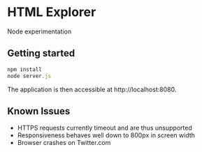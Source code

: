# HTML Explorer

  Node experimentation

## Getting started

```js
npm install
node server.js
```
  The application is then accessible at http://localhost:8080.

## Known Issues
  - HTTPS requests currently timeout and are thus unsupported
  - Responsiveness behaves well down to 800px in screen width
  - Browser crashes on Twitter.com


